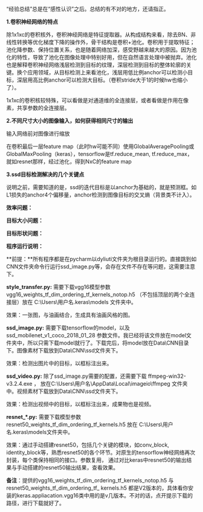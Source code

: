 “经验总结”总是在“感性认识”之后。总结的有不对的地方，还请指正。

**1.卷积神经网络的特点**

除1x1xc的卷积核外，卷积神经网络是特征提取器。从构成结构来看，除去BN、非线性转换等优化梯度下降的操作外，骨干结构是卷积+池化。卷积用于提取特征；池化降参数、保持位置关系，也是随着网络加深，感受野越来越大的原因。因为池化的特性，导致了池化在图像处理中特别好用，但在自然语言处理中被抛弃。池化也是解释卷积神经网络浅层检测到目标的纹理，深层检测到目标的整体轮廓的关键。换个应用领域，从目标检测上来看池化，浅层用低比例anchor可以检测小目标，深层用高比例anchor可以检测大目标。（卷积stride大于1的时候hw也缩小了）。

1x1xc的卷积核较特殊，可以看做是对通道维的全连接层，或者看做是作用在像素，共享参数的全连接层。

**2.不同尺寸大小的图像输入，如何获得相同尺寸的输出**

输入网络前对图像进行缩放

在卷积最后一层feature map（此时hw可能不同）使用GlobalAveragePooling或GlobalMaxPooling（keras），tensorflow是tf.reduce_mean, tf.reduce_max，就如resnet那样，经过池化，得到NxC的feature map

**3.ssd目标检测解决的几个关键点**

说明之前，需要知道的是，ssd的迭代目标是以anchor为基础的，就是预测框。如L1损失的anchor4个偏移量，anchor检测到图像目标的交叉熵（背景类不计入）。

**效率问题：**

**目标大小问题：**

**目标形状问题：**



**程序运行说明：**

**前提：**所有程序都是在pycharm以dyliuti文件夹为根目录运行的。直接跳到如CNN文件夹命令行运行ssd_image.py等，会存在文件不存在等问题，这需要注意下。

**style_transfer.py:** 需要下载vgg16模型参数 vgg16_weights_tf_dim_ordering_tf_kernels_notop.h5 （不包括顶层的两个全连接层）放在 C:\Users\用户名\.keras\models 文件夹中。

效果：一张图，与油画结合，生成具有油画风格的图。

**ssd_image.py:** 需要下载tensorflow的model，以及 ssd_mobilenet_v1_coco_2018_01_28 参数文件。我已经将该文件放在model文件夹中，所以只需下载model就行了。下载完后，将model放在Data\CNN目录下。图像素材下载放到Data\CNN\ssd文件夹下。

效果：检测出图片中的目标，以框标注出来。

**ssd_video.py:** 除了ssd_image.py需要的配置，还需要下载 ffmpeg-win32-v3.2.4.exe ， 放在C:\Users\用户名\AppData\Local\imageio\ffmpeg 文件夹中。视频素材下载放到Data\CNN\ssd文件夹下。

效果：检测出视频中的目标，以框标注出来，成果物也是视频。

**resnet_*.py:** 需要下载模型参数 resnet50_weights_tf_dim_ordering_tf_kernels.h5 放在 C:\Users\用户名\.keras\models文件夹中。

效果：通过手动搭建resnet50，包括几个关键的模块，如conv_block, identity_block等，熟悉resnet50的各个环节。对原生的tensorflow神经网络再次封装，每个类保持相同的接口。参数复用， 通过对比keras中resnet50的输出结果与手动搭建的resnet50输出结果，查看效果。



**备注**：提供的vgg16_weights_tf_dim_ordering_tf_kernels_notop.h5   与 resnet50_weights_tf_dim_ordering_tf_ kernels.h5 都是V2版本的，具体看你安装的keras.appliacation.vgg16类中用的是v几版本。不对的话，点开提示下载的路径，进行下载就好了。